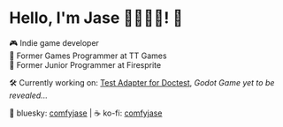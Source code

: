 # Hello, I'm Jase 🏳️‍⚧️🏳️‍🌈! 👋

🎮 Indie game developer  
💼 Former Games Programmer at TT Games  
💼 Former Junior Programmer at Firesprite  

🛠️ Currently working on: [Test Adapter for Doctest](https://github.com/comfyjase/DoctestTestAdapter), *Godot Game yet to be revealed...*

💙 bluesky: [comfyjase](https://bsky.app/profile/comfyjase.bsky.social) | ☕ ko-fi: [comfyjase](https://ko-fi.com/comfyjase)
